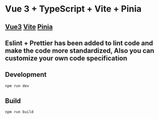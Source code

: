 # Vue 3 + TypeScript + Vite + Pinia
## [Vue3](https://cn.vuejs.org/)  [Vite](https://cn.vitejs.dev/) [Pinia](https://pinia.vuejs.org/)

## Eslint + Prettier has been added to lint code and make the code more standardized, Also you can customize your own code specification


## Development
```bash
npm run dev
```
## Build
```bash
npm run build
```
